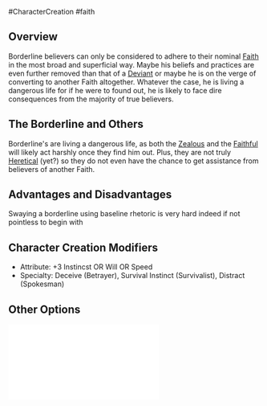 #CharacterCreation #faith 
## Overview
Borderline believers can only be considered to adhere to their nominal [Faith](/LifePath/Faith/Faith.md) in the most broad and superficial way. Maybe his beliefs and practices are even further removed than that of a [Deviant](/LifePath/Faith/Deviant.md) or maybe he is on the verge of converting to another Faith altogether. Whatever the case, he is living a dangerous life for if he were to found out, he is likely to face dire consequences from the majority of true believers.

## The Borderline and Others
Borderline's are living a dangerous life, as both the [Zealous](/LifePath/Faith/Zealous.md) and the [Faithful](/LifePath/Faith/Faithful.md) will likely act harshly once they find him out. Plus, they are not truly [Heretical](/LifePath/Faith/Heretical.md) (yet?) so they do not even have the chance to get assistance from believers of another Faith.


## Advantages and Disadvantages
Swaying a borderline using baseline rhetoric is very hard indeed if not pointless to begin with

## Character Creation Modifiers
- Attribute: +3 Instincst OR Will OR Speed 
- Specialty: Deceive (Betrayer), Survival Instinct (Survivalist), Distract (Spokesman)

## Other Options
![Degrees of Faith](/LifePath/Faith/Degrees%20of%20Faith.md)
